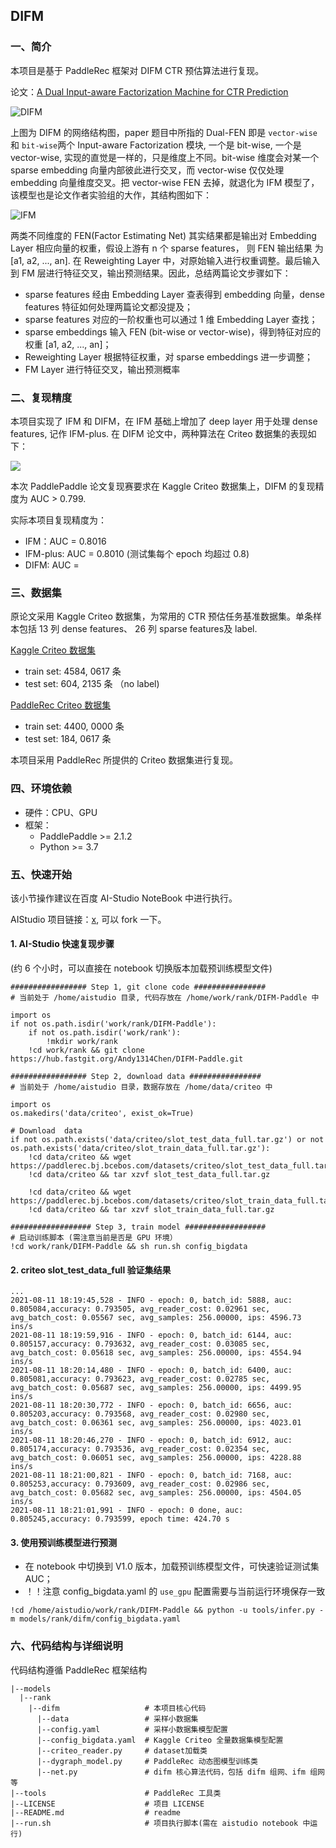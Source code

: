 ## DIFM

### 一、简介

本项目是基于 PaddleRec 框架对 DIFM CTR 预估算法进行复现。

论文：[A Dual Input-aware Factorization Machine for CTR Prediction](https://www.ijcai.org/Proceedings/2020/0434.pdf)

![DIFM](https://tva1.sinaimg.cn/large/008i3skNly1gtffgzgk1bj30kq0e8wfz.jpg)

上图为 DIFM 的网络结构图，paper 题目中所指的 Dual-FEN 即是 `vector-wise` 和 `bit-wise`两个 Input-aware Factorization 模块, 一个是 bit-wise,
一个是 vector-wise, 实现的直觉是一样的，只是维度上不同。bit-wise 维度会对某一个 sparse embedding 向量内部彼此进行交叉，而 vector-wise 仅仅处理
embedding 向量维度交叉。把 vector-wise FEN 去掉，就退化为 IFM 模型了，该模型也是论文作者实验组的大作，其结构图如下：

![IFM](https://tva1.sinaimg.cn/large/008i3skNly1gtffi72287j60ez0cwq3p02.jpg)

两类不同维度的 FEN(Factor Estimating Net) 其实结果都是输出对 Embedding Layer 相应向量的权重，假设上游有 n 个 sparse features， 则 FEN 输出结果
为 [a1, a2, ..., an]. 在 Reweighting Layer 中，对原始输入进行权重调整。最后输入到 FM 层进行特征交叉，输出预测结果。因此，总结两篇论文步骤如下：

- sparse features 经由 Embedding Layer 查表得到 embedding 向量，dense features 特征如何处理两篇论文都没提及；
- sparse features 对应的一阶权重也可以通过 1 维 Embedding Layer 查找；
- sparse embeddings 输入 FEN (bit-wise or vector-wise)，得到特征对应的权重 [a1, a2, ..., an]；
- Reweighting Layer 根据特征权重，对 sparse embeddings 进一步调整；
- FM Layer 进行特征交叉，输出预测概率


### 二、复现精度

本项目实现了 IFM 和 DIFM，在 IFM 基础上增加了 deep layer 用于处理 dense features, 记作 IFM-plus. 在 DIFM 论文中，两种算法在 Criteo 数据集的表现如下：

![](https://tva1.sinaimg.cn/large/008i3skNly1gtfg698y4nj30bo06tdgp.jpg)

本次 PaddlePaddle 论文复现赛要求在 Kaggle Criteo 数据集上，DIFM 的复现精度为 AUC > 0.799. 

实际本项目复现精度为：
- IFM：AUC = 0.8016
- IFM-plus: AUC = 0.8010 (测试集每个 epoch 均超过 0.8) 
- DIFM: AUC = 

### 三、数据集

原论文采用 Kaggle Criteo 数据集，为常用的 CTR 预估任务基准数据集。单条样本包括 13 列 dense features、 26 列 sparse features及 label.

[Kaggle Criteo 数据集](https://www.kaggle.com/c/criteo-display-ad-challenge)
- train set: 4584, 0617 条
- test set:   604, 2135 条 （no label)

[PaddleRec Criteo 数据集](https://github.com/PaddlePaddle/PaddleRec/blob/release/2.1.0/datasets/criteo/run.sh)
- train set: 4400, 0000 条
- test set:   184, 0617 条

本项目采用 PaddleRec 所提供的 Criteo 数据集进行复现。

### 四、环境依赖
- 硬件：CPU、GPU
- 框架：
  - PaddlePaddle >= 2.1.2
  - Python >= 3.7

### 五、快速开始

该小节操作建议在百度 AI-Studio NoteBook 中进行执行。

AIStudio 项目链接：[x](x), 可以 fork 一下。

#### 1. AI-Studio 快速复现步骤
(约 6 个小时，可以直接在 notebook 切换版本加载预训练模型文件)

```
################# Step 1, git clone code ################
# 当前处于 /home/aistudio 目录, 代码存放在 /home/work/rank/DIFM-Paddle 中

import os
if not os.path.isdir('work/rank/DIFM-Paddle'):
    if not os.path.isdir('work/rank'):
        !mkdir work/rank
    !cd work/rank && git clone https://hub.fastgit.org/Andy1314Chen/DIFM-Paddle.git

################# Step 2, download data ################
# 当前处于 /home/aistudio 目录，数据存放在 /home/data/criteo 中

import os
os.makedirs('data/criteo', exist_ok=True)

# Download  data
if not os.path.exists('data/criteo/slot_test_data_full.tar.gz') or not os.path.exists('data/criteo/slot_train_data_full.tar.gz'):
    !cd data/criteo && wget https://paddlerec.bj.bcebos.com/datasets/criteo/slot_test_data_full.tar.gz
    !cd data/criteo && tar xzvf slot_test_data_full.tar.gz
    
    !cd data/criteo && wget https://paddlerec.bj.bcebos.com/datasets/criteo/slot_train_data_full.tar.gz
    !cd data/criteo && tar xzvf slot_train_data_full.tar.gz

################## Step 3, train model ##################
# 启动训练脚本 (需注意当前是否是 GPU 环境）
!cd work/rank/DIFM-Paddle && sh run.sh config_bigdata

```

#### 2. criteo slot_test_data_full 验证集结果
```
...
2021-08-11 18:19:45,528 - INFO - epoch: 0, batch_id: 5888, auc: 0.805084,accuracy: 0.793505, avg_reader_cost: 0.02961 sec, avg_batch_cost: 0.05567 sec, avg_samples: 256.00000, ips: 4596.73 ins/s
2021-08-11 18:19:59,916 - INFO - epoch: 0, batch_id: 6144, auc: 0.805157,accuracy: 0.793632, avg_reader_cost: 0.03085 sec, avg_batch_cost: 0.05618 sec, avg_samples: 256.00000, ips: 4554.94 ins/s
2021-08-11 18:20:14,480 - INFO - epoch: 0, batch_id: 6400, auc: 0.805081,accuracy: 0.793623, avg_reader_cost: 0.02785 sec, avg_batch_cost: 0.05687 sec, avg_samples: 256.00000, ips: 4499.95 ins/s
2021-08-11 18:20:30,772 - INFO - epoch: 0, batch_id: 6656, auc: 0.805203,accuracy: 0.793568, avg_reader_cost: 0.02980 sec, avg_batch_cost: 0.06361 sec, avg_samples: 256.00000, ips: 4023.01 ins/s
2021-08-11 18:20:46,270 - INFO - epoch: 0, batch_id: 6912, auc: 0.805174,accuracy: 0.793536, avg_reader_cost: 0.02354 sec, avg_batch_cost: 0.06051 sec, avg_samples: 256.00000, ips: 4228.88 ins/s
2021-08-11 18:21:00,821 - INFO - epoch: 0, batch_id: 7168, auc: 0.805253,accuracy: 0.793609, avg_reader_cost: 0.02986 sec, avg_batch_cost: 0.05682 sec, avg_samples: 256.00000, ips: 4504.05 ins/s
2021-08-11 18:21:01,991 - INFO - epoch: 0 done, auc: 0.805245,accuracy: 0.793599, epoch time: 424.70 s
```

#### 3. 使用预训练模型进行预测
- 在 notebook 中切换到 V1.0 版本，加载预训练模型文件，可快速验证测试集 AUC；
- ！！注意 config_bigdata.yaml 的 `use_gpu` 配置需要与当前运行环境保存一致 
```
!cd /home/aistudio/work/rank/DIFM-Paddle && python -u tools/infer.py -m models/rank/difm/config_bigdata.yaml
```

### 六、代码结构与详细说明

代码结构遵循 PaddleRec 框架结构
```
|--models
  |--rank
    |--difm                   # 本项目核心代码
      |--data                 # 采样小数据集
      |--config.yaml          # 采样小数据集模型配置
      |--config_bigdata.yaml  # Kaggle Criteo 全量数据集模型配置
      |--criteo_reader.py     # dataset加载类            
      |--dygraph_model.py     # PaddleRec 动态图模型训练类
      |--net.py               # difm 核心算法代码，包括 difm 组网、ifm 组网等
|--tools                      # PaddleRec 工具类
|--LICENSE                    # 项目 LICENSE
|--README.md                  # readme
|--run.sh                     # 项目执行脚本(需在 aistudio notebook 中运行)
```
